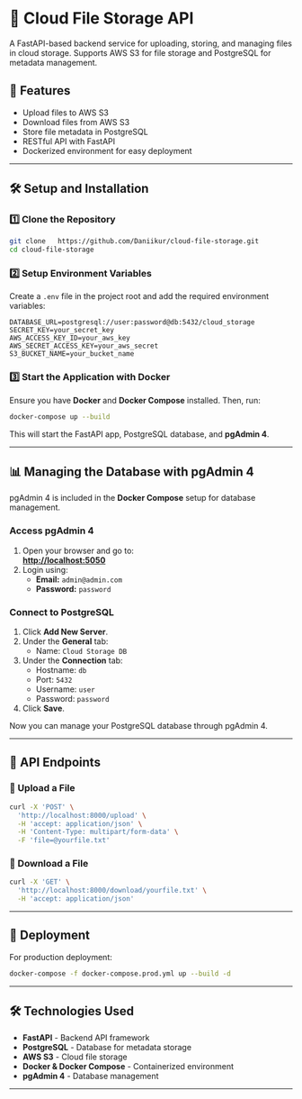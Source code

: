 # 💁 Cloud File Storage API

A FastAPI-based backend service for uploading, storing, and managing files in cloud storage. Supports AWS S3 for file storage and PostgreSQL for metadata management.

## 🚀 Features
- Upload files to AWS S3
- Download files from AWS S3
- Store file metadata in PostgreSQL
- RESTful API with FastAPI
- Dockerized environment for easy deployment

---

## 🛠️ Setup and Installation

### **1️⃣ Clone the Repository**
```sh
git clone   https://github.com/Daniikur/cloud-file-storage.git
cd cloud-file-storage
```

### **2️⃣ Setup Environment Variables**
Create a `.env` file in the project root and add the required environment variables:
```env
DATABASE_URL=postgresql://user:password@db:5432/cloud_storage
SECRET_KEY=your_secret_key
AWS_ACCESS_KEY_ID=your_aws_key
AWS_SECRET_ACCESS_KEY=your_aws_secret
S3_BUCKET_NAME=your_bucket_name
```

### **3️⃣ Start the Application with Docker**
Ensure you have **Docker** and **Docker Compose** installed. Then, run:
```sh
docker-compose up --build
```

This will start the FastAPI app, PostgreSQL database, and **pgAdmin 4**.

---

## 📊 Managing the Database with pgAdmin 4

pgAdmin 4 is included in the **Docker Compose** setup for database management.

### **Access pgAdmin 4**
1. Open your browser and go to:  
   **[http://localhost:5050](http://localhost:5050)**
2. Login using:
   - **Email:** `admin@admin.com`
   - **Password:** `password`
   
### **Connect to PostgreSQL**
1. Click **Add New Server**.
2. Under the **General** tab:
   - Name: `Cloud Storage DB`
3. Under the **Connection** tab:
   - Hostname: `db`
   - Port: `5432`
   - Username: `user`
   - Password: `password`
4. Click **Save**.

Now you can manage your PostgreSQL database through pgAdmin 4.

---

## 📌 API Endpoints

### **📄 Upload a File**
```sh
curl -X 'POST' \
  'http://localhost:8000/upload' \
  -H 'accept: application/json' \
  -H 'Content-Type: multipart/form-data' \
  -F 'file=@yourfile.txt'
```

### **📂 Download a File**
```sh
curl -X 'GET' \
  'http://localhost:8000/download/yourfile.txt' \
  -H 'accept: application/json'
```

---

## 🏢 Deployment

For production deployment:
```sh
docker-compose -f docker-compose.prod.yml up --build -d
```

---

## 🛠️ Technologies Used
- **FastAPI** - Backend API framework
- **PostgreSQL** - Database for metadata storage
- **AWS S3** - Cloud file storage
- **Docker & Docker Compose** - Containerized environment
- **pgAdmin 4** - Database management

---

